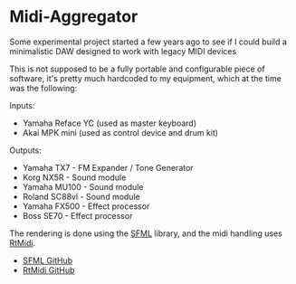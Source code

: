 # Midi-Aggregator
Some experimental project started a few years ago to see if I could build a minimalistic DAW designed to work with legacy MIDI devices

This is not supposed to be a fully portable and configurable piece of software, it's pretty much hardcoded to my equipment, which at the time was the following:

Inputs:
- Yamaha Reface YC (used as master keyboard)
- Akai MPK mini (used as control device and drum kit)

Outputs:
- Yamaha TX7 - FM Expander / Tone Generator
- Korg NX5R - Sound module
- Yamaha MU100 - Sound module
- Roland SC88vl - Sound module
- Yamaha FX500 - Effect processor
- Boss SE70 - Effect processor

The rendering is done using the [SFML](https://www.sfml-dev.org) library, and the midi handling uses [RtMidi](http://www.music.mcgill.ca/~gary/rtmidi/).
- [SFML GitHub](https://github.com/SFML/SFML)
- [RtMidi GitHub](https://github.com/thestk/rtmidi)
